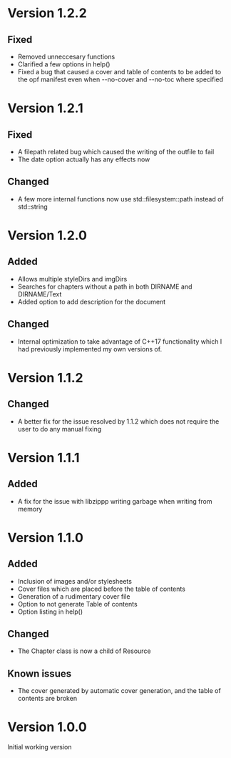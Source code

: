 # Version 1.2.2
## Fixed
* Removed unneccesary functions
* Clarified a few options in help()
* Fixed a bug that caused a cover and table of contents to be added to the opf
	manifest even when --no-cover and --no-toc where specified

# Version 1.2.1

## Fixed
* A filepath related bug which caused the writing of the outfile to fail
* The date option actually has any effects now

## Changed
* A few more internal functions now use std::filesystem::path instead of
  std::string

# Version 1.2.0
## Added
* Allows multiple styleDirs and imgDirs
* Searches for chapters without a path in both DIRNAME and DIRNAME/Text
* Added option to add description for the document

## Changed
* Internal optimization to take advantage of C++17 functionality which I had
  previously implemented my own versions of.

# Version 1.1.2
## Changed
* A better fix for the issue resolved by 1.1.2 which does not require the user
  to do any manual fixing

# Version 1.1.1
## Added
* A fix for the issue with libzippp writing garbage when writing from memory

# Version 1.1.0
## Added
* Inclusion of images and/or stylesheets
* Cover files which are placed before the table of contents
* Generation of a rudimentary cover file
* Option to not generate Table of contents
* Option listing in help()

## Changed
* The Chapter class is now a child of Resource

## Known issues
* The cover generated by automatic cover generation, and the table of contents are broken

# Version 1.0.0
Initial working version
